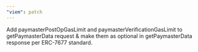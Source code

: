 ```yaml
---
"viem": patch
---
```


Add paymasterPostOpGasLimit and paymasterVerificationGasLimit to getPaymasterData request & make them as optional in getPaymasterData response per ERC-7677 standard.
